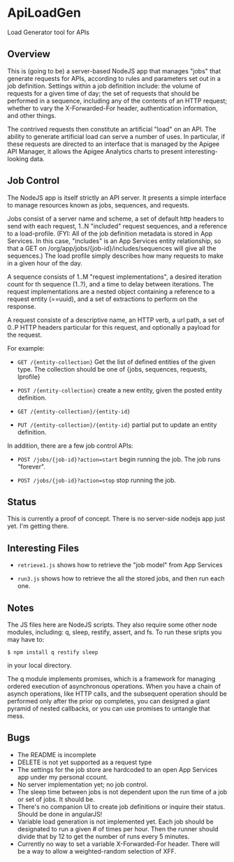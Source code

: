 ApiLoadGen
==========

Load Generator tool for APIs


Overview
----------------------

This is (going to be) a server-based NodeJS app that
manages "jobs" that generate requests for APIs, according to
rules and parameters set out in a job definition. Settings
within a job definition include: the volume of
requests for a given time of day; the set of requests that should
be performed in a sequence, including any of the contents of an
HTTP request; whether to vary the X-Forwarded-For header,
authentication information, and other things.

The contrived requests then constitute an artificial "load" on an
API. The ability to generate artificial load can serve a number of
uses. In particular, if these requests are directed to an interface that
is managed by the Apigee API Manager, it allows the Apigee Analytics
charts to present interesting-looking data.


Job Control
----------------------

The NodeJS app is itself strictly an API server.  It presents a
simple interface to manage resources known as jobs, sequences,
and requests.

Jobs consist of a server name and scheme, a set of default http
headers to send with each request, 1..N "included" request
sequences, and a reference to a load-profile.  (FYI: All of the
job definition metadata is stored in App Services. In this
case, "includes" is an App Services entity relationship, so that
a GET on /org/app/jobs/{job-id}/includes/sequences will give all
the sequences.)  The load profile simply describes how many
requests to make in a given hour of the day.

A sequence consists of 1..M "request implementations", a desired
iteration count for th sequence (1..?), and a time to delay
between iterations.  The request implementations are a nested
object containing a reference to a request entity (==uuid), and a set of
extractions to perform on the response.

A request consiste of a descriptive name, an HTTP verb, a url
path, a set of 0..P HTTP headers particular for this request, and
optionally a payload for the request.

For example:

* `GET /{entity-collection}`
    Get the list of defined entities of the given type. The collection
    should be one of {jobs, sequences, requests, lprofile}

* `POST /{entity-collection}`
    create a new entity, given the posted entity definition.

* `GET /{entity-collection}/{entity-id}`

* `PUT /{entity-collection}/{entity-id}`
   partial put to update an entity definition.


In addition, there are a few job control APIs:

* `POST /jobs/{job-id}?action=start`
   begin running the job. The job runs "forever".

* `POST /jobs/{job-id}?action=stop`
   stop running the job.



Status
----------------------

This is currently a proof of concept. There is no server-side
nodejs app just yet. I'm getting there.



Interesting Files
----------------------

* `retrieve1.js`
shows how to retrieve the "job model" from App Services


* `run3.js`
shows how to retrieve the all the stored jobs, and then run each one.




Notes
----------------------

The JS files here are NodeJS scripts.  They also require some other
node modules, including: q, sleep, restify, assert, and fs.  To run these sripts you may have to:

 `$ npm install q restify sleep`

in your local directory.


The q module implements promises, which is a framework for
managing ordered execution of asynchronous operations. When you
have a chain of asynch operations, like HTTP calls, and the
subsequent operation should be performed only after the prior op
completes, you can designed a giant pyramid of nested callbacks,
or you can use promises to untangle that mess.



Bugs
----------------------

- The README is incomplete
- DELETE is not yet supported as a request type
- The settings for the job store are hardcoded to an open App Services app under my personal ccount.
- No server implementation yet; no job control.
- The sleep time between jobs is not dependent upon the run time of a job or set of jobs. It should be.
- There's no companion UI to create job definitions or inquire their status.  Should be done in angularJS!
- Variable load generation is not implemented yet. Each job should be designated to run a given # of times per hour. Then the runner should divide that by 12 to get the number of runs every 5 minutes.
- Currently no way to set a variable X-Forwarded-For header.  There will be a way to allow a weighted-random selection of XFF.
